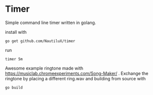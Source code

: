 # Timer

Simple command line timer written in golang.

install with

```
go get github.com/NautiluX/timer
```

run

```
timer 5m
```

Awesome example ringtone made with https://musiclab.chromeexperiments.com/Song-Maker/ .
Exchange the ringtone by placing a different ring.wav and building from source with

```
go build
```
